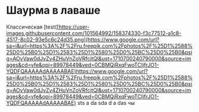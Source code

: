# Шаурма в лаваше

Классическая
[test([https://user-images.githubusercontent.com/101564992/158374330-f3c77512-a1c8-4517-8c02-93e5c6c24d35.png](https://www.google.com/url?sa=i&url=https%3A%2F%2Fru.freepik.com%2Fphotos%2F%25D1%2588%25D0%25B0%25D1%2583%25D1%2580%25D0%25BC%25D0%25B0&psig=AOvVaw0dJvZv4ZHuVnZoVRfcjtQl&ust=1710700240790000&source=images&cd=vfe&opi=89978449&ved=0CBMQjRxqFwoTCIjfrJO1-YQDFQAAAAAdAAAAABAE)https://www.google.com/url?sa=i&url=https%3A%2F%2Fru.freepik.com%2Fphotos%2F%25D1%2588%25D0%25B0%25D1%2583%25D1%2580%25D0%25BC%25D0%25B0&psig=AOvVaw0dJvZv4ZHuVnZoVRfcjtQl&ust=1710700240790000&source=images&cd=vfe&opi=89978449&ved=0CBMQjRxqFwoTCIjfrJO1-YQDFQAAAAAdAAAAABAE)
sts
a
da
sda
d
a
das
чы
